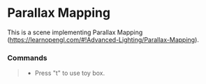 # Parallax Mapping

This is a scene implementing Parallax Mapping (https://learnopengl.com/#!Advanced-Lighting/Parallax-Mapping).

### Commands

>* Press "t" to use toy box.
